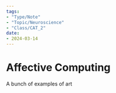 ```yaml
---
tags:
- "Type/Note"
- "Topic/Neuroscience"
- "Class/CAT_2"
date:
- 2024-03-14
---
```

# Affective Computing  

A bunch of examples of art  
